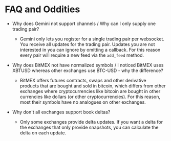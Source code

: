 # FAQ and Oddities

* Why does Gemini not support channels / Why can I only supply one trading pair? 
  - Gemini only lets you register for a single trading pair per websocket. You receive all updates for the trading pair. Updates you are not interested in you can ignore by omitting a callback. For this reason every pair will require a new feed via the `add_feed` method. 

* Why does BitMEX not have normalized symbols / I noticed BitMEX uses XBTUSD whereas other exchanges use BTC-USD - why the difference?
  - BitMEX offers futures contracts, swaps and other derivative products that are bought and sold in bitcoin, which differs from other exchanges where cryptocurrencies like bitcoin are bought in other currencies like dollars (or other cryptocurrencies). For this reason, most their symbols have no analogues on other exchanges. 

* Why don't all exchanges support book deltas?
  - Only some exchanges provide delta updates. If you want a delta for the exchanges that only provide snapshots, you can calculate the delta on each update.
